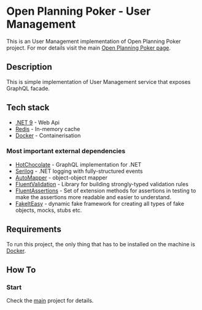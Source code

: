 ﻿# Open Planning Poker - User Management

This is an User Management implementation of Open Planning Poker project.
For mor details visit the main [Open Planning Poker page](https://github.com/bokunda/open-planning-poker).

## Description

This is simple implementation of User Management service that exposes GraphQL facade.

## Tech stack
- [.NET 9](https://dotnet.microsoft.com/en-us/download/dotnet/9.0) - Web Api
- [Redis](https://redis.io) - In-memory cache
- [Docker](https://www.docker.com/) - Containerisation

### Most important external dependencies
- [HotChocolate](https://chillicream.com/docs/hotchocolate/v15) - GraphQL implementation for .NET
- [Serilog](https://serilog.net/) - .NET logging with fully-structured events
- [AutoMapper](https://docs.automapper.org/en/stable/Getting-started.html) - object-object mapper
- [FluentValidation](https://docs.fluentvalidation.net/en/latest/) - Library for building strongly-typed validation rules
- [FluentAssertions](https://fluentassertions.com/) - Set of extension methods for assertions in testing to make the assertions more readable and easier to understand.
- [FakeItEasy](https://fakeiteasy.github.io/) - dynamic fake framework for creating all types of fake objects, mocks, stubs etc.

## Requirements
To run this project, the only thing that has to be installed on the machine is [Docker](https://www.docker.com/).

## How To

### Start
Check the [main](https://github.com/bokunda/open-planning-poker) project for details. 
